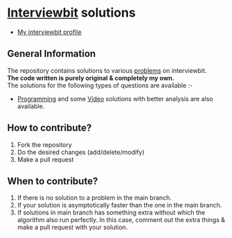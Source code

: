 # [Interviewbit](https://www.interviewbit.com) solutions
* [My interviewbit profile](https://www.interviewbit.com/profile/hit_Ai)

## General Information
The repository contains solutions to various [problems](https://www.interviewbit.com/dashboard/) on interviewbit. 
<br/>
**The code written is purely original & completely my own.**
<br/>
The solutions for the following types of questions are available :-

* [Programming](https://www.interviewbit.com/courses/programming/) and some [Video](https://www.youtube.com/watch?v=dmurGAlPLRs&list=PLawezQIZQjjtmp4qP-WPUT-4igPp7RWe9) solutions with better analysis are also available.
 

## How to contribute?

1. Fork the repository 
2. Do the desired changes (add/delete/modify)
3. Make a pull request

## When to contribute?

1. If there is no solution to a problem in the main branch.
2. If your solution is asymptotically faster than the one in the main branch.
3. If solutions in main branch has something extra without which the algorithm also run perfectly. In this case, comment out the extra things & make a pull request with your solution.

